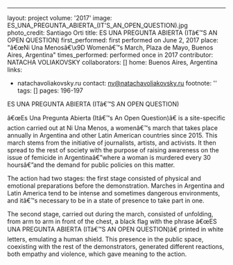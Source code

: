 ---
layout: project
volume: '2017'
image: ES_UNA_PREGUNTA_ABIERTA_(IT'S_AN_OPEN_QUESTION).jpg
photo_credit: Santiago Orti
title: ES UNA PREGUNTA ABIERTA (ITâ€™S AN OPEN QUESTION)
first_performed: first performed on June 2, 2017
place: "â€œNi Una Menosâ€\x9D Womenâ€™s March, Plaza de Mayo, Buenos Aires, Argentina"
times_performed: performed once in 2017
contributor: NATACHA VOLIAKOVSKY
collaborators: []
home: Buenos Aires, Argentina
links:
- natachavoliakovsky.ru
contact: nv@natachavoliakovsky.ru
footnote: ''
tags: []
pages: 196-197



ES UNA PREGUNTA ABIERTA (ITâ€™S AN OPEN QUESTION)

â€œEs Una Pregunta Abierta (Itâ€™s An Open Question)â€ is a site-specific action carried out at Ni Una Menos, a womenâ€™s march that takes place annually in Argentina and other Latin American countries since 2015. This march stems from the initiative of journalists, artists, and activists. It then spread to the rest of society with the purpose of raising awareness on the issue of femicide in Argentinaâ€”where a woman is murdered every 30 hoursâ€”and the demand for public policies on this matter.

The action had two stages: the first stage consisted of physical and emotional preparations before the demonstration. Marches in Argentina and Latin America tend to be intense and sometimes dangerous environments, and itâ€™s necessary to be in a state of presence to take part in one.

The second stage, carried out during the march, consisted of unfolding, from arm to arm in front of the chest, a black flag with the phrase â€œES UNA PREGUNTA ABIERTA (ITâ€™S AN OPEN QUESTION)â€ printed in white letters, emulating a human shield. This presence in the public space, coexisting with the rest of the demonstrators, generated different reactions, both empathy and violence, which gave meaning to the action.
